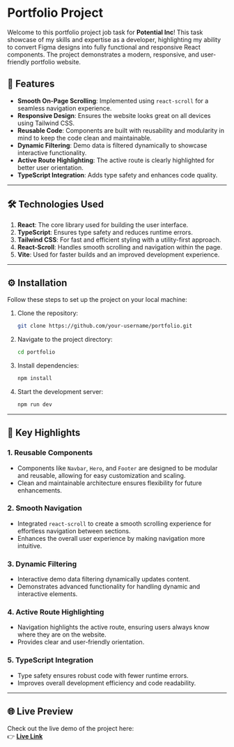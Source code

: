 # Portfolio Project

Welcome to this portfolio project job task for **Potential Inc**! This task showcase of my skills and expertise as a developer, highlighting my ability to convert Figma designs into fully functional and responsive React components. The project demonstrates a modern, responsive, and user-friendly portfolio website.

## 🚀 Features

- **Smooth On-Page Scrolling**: Implemented using `react-scroll` for a seamless navigation experience.
- **Responsive Design**: Ensures the website looks great on all devices using Tailwind CSS.
- **Reusable Code**: Components are built with reusability and modularity in mind to keep the code clean and maintainable.
- **Dynamic Filtering**: Demo data is filtered dynamically to showcase interactive functionality.
- **Active Route Highlighting**: The active route is clearly highlighted for better user orientation.
- **TypeScript Integration**: Adds type safety and enhances code quality.

---

## 🛠️ Technologies Used

1. **React**: The core library used for building the user interface.
2. **TypeScript**: Ensures type safety and reduces runtime errors.
3. **Tailwind CSS**: For fast and efficient styling with a utility-first approach.
4. **React-Scroll**: Handles smooth scrolling and navigation within the page.
5. **Vite**: Used for faster builds and an improved development experience.

---

## ⚙️ Installation

Follow these steps to set up the project on your local machine:

1. Clone the repository:
   ```bash
   git clone https://github.com/your-username/portfolio.git
   ```

2. Navigate to the project directory:
   ```bash
   cd portfolio
   ```

3. Install dependencies:
   ```bash
   npm install
   ```

4. Start the development server:
   ```bash
   npm run dev
   ```

---


## 🌟 **Key Highlights**

### 1. **Reusable Components**
   - Components like `Navbar`, `Hero`, and `Footer` are designed to be modular and reusable, allowing for easy customization and scaling.
   - Clean and maintainable architecture ensures flexibility for future enhancements.

### 2. **Smooth Navigation**
   - Integrated `react-scroll` to create a smooth scrolling experience for effortless navigation between sections.
   - Enhances the overall user experience by making navigation more intuitive.

### 3. **Dynamic Filtering**
   - Interactive demo data filtering dynamically updates content.
   - Demonstrates advanced functionality for handling dynamic and interactive elements.

### 4. **Active Route Highlighting**
   - Navigation highlights the active route, ensuring users always know where they are on the website.
   - Provides clear and user-friendly orientation.

### 5. **TypeScript Integration**
   - Type safety ensures robust code with fewer runtime errors.
   - Improves overall development efficiency and code readability.

---


## 🌐 **Live Preview**

Check out the live demo of the project here:  
👉 [**Live Link**](https://potential-task-eight.vercel.app/)
